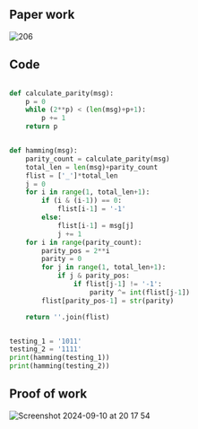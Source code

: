 ## Paper work

![206](https://github.com/user-attachments/assets/28df28ea-dd4d-491c-b04f-174bb3988f85)

## Code

```.py

def calculate_parity(msg):
    p = 0
    while (2**p) < (len(msg)+p+1):
        p += 1
    return p


def hamming(msg):
    parity_count = calculate_parity(msg)
    total_len = len(msg)+parity_count
    flist = ['_']*total_len
    j = 0
    for i in range(1, total_len+1):
        if (i & (i-1)) == 0:
            flist[i-1] = '-1'
        else:
            flist[i-1] = msg[j]
            j += 1
    for i in range(parity_count):
        parity_pos = 2**i
        parity = 0
        for j in range(1, total_len+1):
            if j & parity_pos:
                if flist[j-1] != '-1':
                    parity ^= int(flist[j-1])
        flist[parity_pos-1] = str(parity)

    return ''.join(flist)


testing_1 = '1011'
testing_2 = '1111'
print(hamming(testing_1))
print(hamming(testing_2))

```

## Proof of work

![Screenshot 2024-09-10 at 20 17 54](https://github.com/user-attachments/assets/acd1e983-c531-43ac-8605-8908909a7349)

